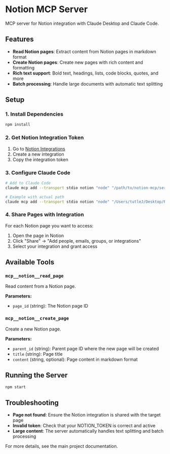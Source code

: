 # Notion MCP Server

MCP server for Notion integration with Claude Desktop and Claude Code.

## Features

- **Read Notion pages**: Extract content from Notion pages in markdown format
- **Create Notion pages**: Create new pages with rich content and formatting
- **Rich text support**: Bold text, headings, lists, code blocks, quotes, and more
- **Batch processing**: Handle large documents with automatic text splitting

## Setup

### 1. Install Dependencies
```bash
npm install
```

### 2. Get Notion Integration Token
1. Go to [Notion Integrations](https://www.notion.so/my-integrations)
2. Create a new integration
3. Copy the integration token

### 3. Configure Claude Code
```bash
# Add to Claude Code
claude mcp add --transport stdio notion "node" "/path/to/notion-mcp/server.js" --env NOTION_TOKEN="your_token_here"

# Example with actual path
claude mcp add --transport stdio notion "node" "/Users/tutleJ/Desktop/Repository/mcp-servers/notion-mcp/server.js" --env NOTION_TOKEN="ntn_your_actual_token_here"
```

### 4. Share Pages with Integration
For each Notion page you want to access:
1. Open the page in Notion
2. Click "Share" → "Add people, emails, groups, or integrations"
3. Select your integration and grant access

## Available Tools

### `mcp__notion__read_page`
Read content from a Notion page.

**Parameters:**
- `page_id` (string): The Notion page ID

### `mcp__notion__create_page`
Create a new Notion page.

**Parameters:**
- `parent_id` (string): Parent page ID where the new page will be created
- `title` (string): Page title
- `content` (string, optional): Page content in markdown format

## Running the Server

```bash
npm start
```

## Troubleshooting

- **Page not found**: Ensure the Notion integration is shared with the target page
- **Invalid token**: Check that your NOTION_TOKEN is correct and active
- **Large content**: The server automatically handles text splitting and batch processing

For more details, see the main project documentation.
